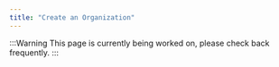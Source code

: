 ```yaml
---
title: "Create an Organization"
---
```


:::Warning
This page is currently being worked on, please check back frequently.
:::